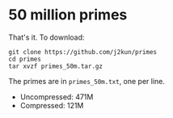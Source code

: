 # 50 million primes 

That's it. To download:

```
git clone https://github.com/j2kun/primes
cd primes
tar xvzf primes_50m.tar.gz
```

The primes are in `primes_50m.txt`, one per line.

- Uncompressed: 471M
- Compressed: 121M
